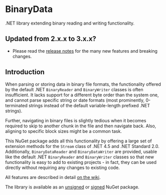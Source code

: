 # BinaryData
.NET library extending binary reading and writing functionality.

## Updated from 2.x.x to 3.x.x?
- Please read the [release notes](https://github.com/Syroot/BinaryData/releases/tag/3.0.0) for the many new features and
  breaking changes.

## Introduction

When parsing or storing data in binary file formats, the functionality offered by the default .NET `BinaryReader` and
`BinaryWriter` classes is often insufficient. It lacks support for a different byte order than the system one, and
cannot parse specific string or date formats (most prominently, 0-terminated strings instead of the default
variable-length prefixed .NET strings).

Further, navigating in binary files is slightly tedious when it becomes required to skip to another chunk in the file
and then navigate back. Also, aligning to specific block sizes might be a common task.

This NuGet package adds all this functionality by offering a large set of extension methods for the `Stream` class of
.NET 4.5 and .NET Standard 2.0.
Additionally, `BinaryDataReader` and `BinaryDataWriter` are provided, usable like the default .NET `BinaryReader`
and `BinaryWriter` classes so that new functionality is easy to add to existing projects - in fact, they can be used
directly without requiring any changes to existing code.

All features are described in detail [on the wiki](https://github.com/Syroot/BinaryData/wiki).

The library is available as an [unsigned](https://www.nuget.org/packages/Syroot.IO.BinaryData) or
[signed](https://www.nuget.org/packages/Syroot.IO.BinaryData.Signed) NuGet package.
